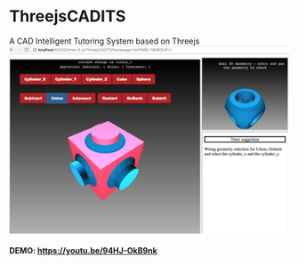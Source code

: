 # ThreejsCADITS
A CAD Intelligent Tutoring System based on Threejs
![screenshot](https://raw.githubusercontent.com/12HuYang/ThreejsCADITS/master/threejsScreenshot.png)
#### DEMO: https://youtu.be/94HJ-OkB9nk
